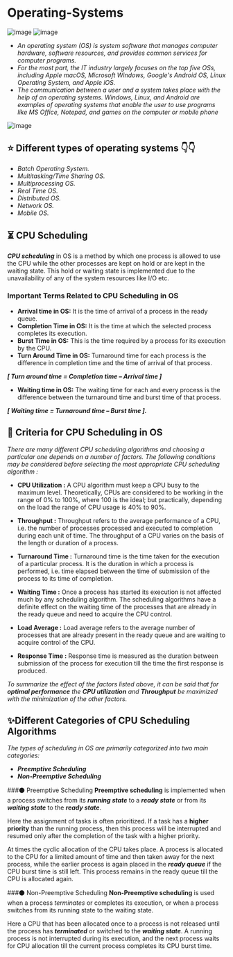 # Operating-Systems
![image](https://user-images.githubusercontent.com/90320839/170823490-cae9149f-c105-4038-91a0-c1f64fb1057b.png)
![image](https://user-images.githubusercontent.com/90320839/170823641-cda8b156-b3ba-4b12-9cbd-0cbf0e560078.png)

- *An operating system (OS) is system software that manages computer hardware, software resources, and provides common services for computer programs.*
- *For the most part, the IT industry largely focuses on the top five OSs, including Apple macOS, Microsoft Windows, Google's Android OS, Linux Operating System, and Apple iOS.*
- *The communication between a user and a system takes place with the help of an operating systems. Windows, Linux, and Android are examples of operating systems that enable the user to use programs like MS Office, Notepad, and games on the computer or mobile phone*

![image](https://user-images.githubusercontent.com/90320839/170823596-6af712e2-9a9c-4ae4-b5f1-42189a2bd2ca.png)

## ⭐ Different types of operating systems 👇👇
- *Batch Operating System.*
- *Multitasking/Time Sharing OS.*
- *Multiprocessing OS.*
- *Real Time OS.*
- *Distributed OS.*
- *Network OS.*
- *Mobile OS.*

## ⏳ CPU Scheduling
**_CPU scheduling_** in OS is a method by which one process is allowed to use the CPU while the other processes are kept on hold or are kept in the waiting state. This hold or waiting state is implemented due to the unavailability of any of the system resources like I/O etc.

### Important Terms Related to CPU Scheduling in OS
- **Arrival time in OS:** It is the time of arrival of a process in the ready queue.
- **Completion Time in OS:** It is the time at which the selected process completes its execution.
- **Burst Time in OS:** This is the time required by a process for its execution by the CPU.
- **Turn Around Time in OS:** Turnaround time for each process is the difference in completion time and the time of arrival of that process. 

**_[ Turn around time = Completion time – Arrival time ]_**
- **Waiting time in OS:** The waiting time for each and every process is the difference between the turnaround time and burst time of that process.

**_[ Waiting time = Turnaround time – Burst time ]._**


## 🤔 Criteria for CPU Scheduling in OS
_There are many different CPU scheduling algorithms and choosing a particular one depends on a number of factors. The following conditions may be considered before selecting the most appropriate CPU scheduling algorithm :_

- **CPU Utilization :**
A CPU algorithm must keep a CPU busy to the maximum level. Theoretically, CPUs are considered to be working in the range of 0% to 100%, where 100 is the ideal; but practically, depending on the load the range of CPU usage is 40% to 90%.

- **Throughput :**
Throughput refers to the average performance of a CPU, i.e. the number of processes processed and executed to completion during each unit of time. The throughput of a CPU varies on the basis of the length or duration of a process.

- **Turnaround Time :**
Turnaround time is the time taken for the execution of a particular process. It is the duration in which a process is performed, i.e. time elapsed between the time of submission of the process to its time of completion.

- **Waiting Time :**
Once a process has started its execution is not affected much by any scheduling algorithm. The scheduling algorithms have a definite effect on the waiting time of the processes that are already in the ready queue and need to acquire the CPU control. 

- **Load Average :**
Load average refers to the average number of processes that are already present in the ready queue and are waiting to acquire control of the CPU.

- **Response Time :**
Response time is measured as the duration between submission of the process for execution till the time the first response is produced.

_To summarize the effect of the factors listed above, it can be said that for **optimal performance** the **CPU utilization** and **Throughput** be maximized with the minimization of the other factors._

## ✨Different Categories of CPU Scheduling Algorithms
_The types of scheduling in OS are primarily categorized into two main categories:_
- _**Preemptive Scheduling**_
- _**Non-Preemptive Scheduling**_

###⚫ Preemptive Scheduling
**Preemptive scheduling** is implemented when a process switches from its **_running state_** to a **_ready state_** or from its **_waiting state_** to the **_ready state_**.

Here the assignment of tasks is often prioritized. If a task has a **higher priority** than the running process, then this process will be interrupted and resumed only after the completion of the task with a higher priority.

At times the cyclic allocation of the CPU takes place. A process is allocated to the CPU for a limited amount of time and then taken away for the next process, while the earlier process is again placed in the **_ready queue_** if the CPU burst time is still left. This process remains in the ready queue till the CPU is allocated again.

###⚫ Non-Preemptive Scheduling
**Non-Preemptive scheduling** is used when a process _terminates_ or completes its execution, or when a process switches from its running state to the waiting state.

Here a CPU that has been allocated once to a process is not released until the process has _**terminated**_ or switched to the _**waiting state**_. A running process is not interrupted during its execution, and the next process waits for CPU allocation till the current process completes its CPU burst time.
